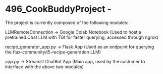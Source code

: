 # 496_CookBuddyProject - 

The project is currently composed of the following modules:

LLMRemoteConnection -> Google Colab Notebook (Used to host a pretrained Chat LLM with TGI for faster querying, accessed through ngrok)

recipe_generator_app.py -> Flask App (Used as an endpoint for querying the flax-community/t5-recipe-generation LLM)

app.py -> Streamlit ChatBot App (Main app, used by the customer to interface with the above two modules)

